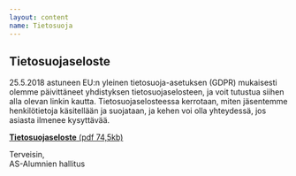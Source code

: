 ```yaml
---
layout: content
name: Tietosuoja
---
```



## Tietosuojaseloste

25.5.2018 astuneen EU:n yleinen tietosuoja-asetuksen (GDPR) mukaisesti 
olemme päivittäneet yhdistyksen tietosuojaselosteen, ja voit tutustua siihen alla olevan linkin kautta.
Tietosuojaselosteessa kerrotaan, miten jäsentemme henkilötietoja käsitellään
ja suojataan, ja kehen voi olla yhteydessä, jos asiasta ilmenee kysyttävää.


[**Tietosuojaseloste** (pdf 74,5kb)](/tietosuojaseloste.pdf)
<br/>

Terveisin,<br/>
AS-Alumnien hallitus




